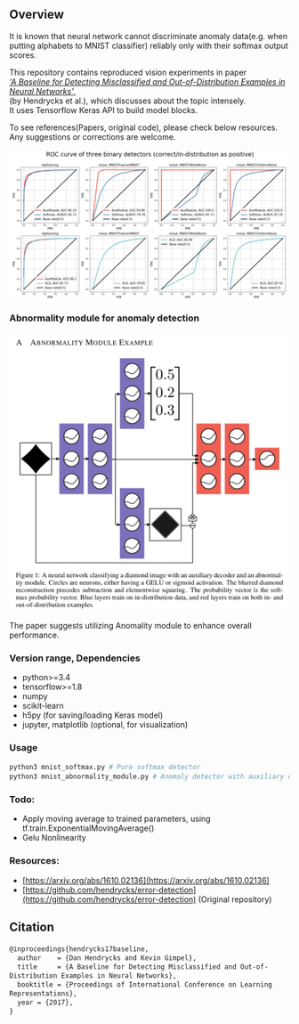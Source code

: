 ## Overview

It is known that neural network cannot discriminate anomaly data(e.g. when putting alphabets to MNIST classifier) reliably only with their softmax output scores.

This repository contains reproduced vision experiments in paper  
[_'A Baseline for Detecting Misclassified and Out-of-Distribution Examples in Neural Networks'_](https://arxiv.org/abs/1610.02136),  
(by Hendrycks et al.), which discusses about the topic intensely.  
It uses Tensorflow Keras API to build model blocks.

To see references(Papers, original code), please check below resources.  
Any suggestions or corrections are welcome.  
  
<img src="./images/graphs.png" width="850px" align="center"/>  

### Abnormality module for anomaly detection

<img src="./images/abnormality_module.png" width="600px" align="center"/>  

The paper suggests utilizing Anomality module to enhance overall performance.

### Version range, Dependencies

-   python>=3.4
-   tensorflow>=1.8
-   numpy
-   scikit-learn
-   h5py (for saving/loading Keras model)
-   jupyter, matplotlib (optional, for visualization)

### Usage

```bash
python3 mnist_softmax.py # Pure softmax detector
python3 mnist_abnormality_module.py # Anomaly detector with auxiliary decoder
```

### Todo:

-   Apply moving average to trained parameters, using tf.train.ExponentialMovingAverage()
-   Gelu Nonlinearity

### Resources:

-   [https://arxiv.org/abs/1610.02136](https://arxiv.org/abs/1610.02136)
-   [https://github.com/hendrycks/error-detection](https://github.com/hendrycks/error-detection) (Original repository)

## Citation

    @inproceedings{hendrycks17baseline,
      author    = {Dan Hendrycks and Kevin Gimpel},
      title     = {A Baseline for Detecting Misclassified and Out-of-Distribution Examples in Neural Networks},
      booktitle = {Proceedings of International Conference on Learning Representations},
      year = {2017},
    }
